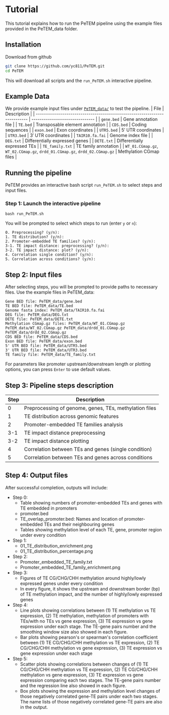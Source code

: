 # Tutorial
This tutorial explains how to run the PeTEM pipeline using the example files provided in the PeTEM_data folder.

## Installation
Download from github
```bash
git clone https://github.com/yc811/PeTEM.git
cd PeTEM
```
This will download all scripts and the `run_PeTEM.sh` interactive pipeline.

##  Example Data
We provide example input files under [`PeTEM_data/`](PeTEM_data) to test the pipeline.
| File                                                                       | Description                     |
| -------------------------------------------------------------------------- | ------------------------------- |
| `gene.bed`                                                                 | Gene annotation file            |
| `TE.bed`                                                                   | Transposable element annotation |
| `CDS.bed`                                                                  | Coding sequences                |
| `exon.bed`                                                                 | Exon coordinates                |
| `UTR5.bed`                                                                 | 5′ UTR coordinates              |
| `UTR3.bed`                                                                 | 3′ UTR coordinates              |
| `TAIR10.fa.fai`                                                            | Genome index file               |
| `DEG.txt`                                                                  | Differentially expressed genes  |
| `DETE.txt`                                                                 | Differentially expressed TEs    |
| `TE_family.txt`                                                            | TE family annotation            |
| `WT_01.CGmap.gz`, `WT_02.CGmap.gz`, `drdd_01.CGmap.gz`, `drdd_02.CGmap.gz` | Methylation CGmap files         |


## Running the pipeline
PeTEM provides an interactive bash script `run_PeTEM.sh` to select steps and input files.

### Step 1: Launch the interactive pipeline
```
bash run_PeTEM.sh
```
You will be prompted to select which steps to run (enter `y` or `n`):
```
0. Preprocessing? (y/n):
1. TE distribution? (y/n):
2. Promoter-embedded TE families? (y/n):
3-1. TE impact distance: preprocessing? (y/n):
3-2. TE impact distance: plot? (y/n):
4. Correlation single condition? (y/n):
5. Correlation across conditions? (y/n):
```

## Step 2: Input files
After selecting steps, you will be prompted to provide paths to necessary files.
Use the example files in PeTEM_data:
```
Gene BED file: PeTEM_data/gene.bed
TE BED file: PeTEM_data/TE.bed
Genome fasta index: PeTEM_data/TAIR10.fa.fai
DEG file: PeTEM_data/DEG.txt
DETE file: PeTEM_data/DETE.txt
Methylation CGmap.gz files: PeTEM_data/WT_01.CGmap.gz PeTEM_data/WT_02.CGmap.gz PeTEM_data/drdd_01.CGmap.gz PeTEM_data/drdd_02.CGmap.gz
CDS BED file: PeTEM_data/CDS.bed
Exon BED file: PeTEM_data/exon.bed
5' UTR BED file: PeTEM_data/UTR5.bed
3' UTR BED file: PeTEM_data/UTR3.bed
TE family file: PeTEM_data/TE_family.txt
```
For parameters like promoter upstream/downstream length or plotting options, you can press `Enter` to use default values.

## Step 3: Pipeline steps description
| Step | Description                                            |
| ---- | ------------------------------------------------------ |
| 0    | Preprocessing of genome, genes, TEs, methylation files |
| 1    | TE distribution across genomic features                |
| 2    | Promoter-embedded TE families analysis                 |
| 3-1  | TE impact distance preprocessing                       |
| 3-2  | TE impact distance plotting                            |
| 4    | Correlation between TEs and genes (single condition)   |
| 5    | Correlation between TEs and genes across conditions    |

## Step 4: Output files
After successful completion, outputs will include:
* Step 0:
    * Table showing numbers of promoter-embedded TEs and genes with TE embedded in promoters
    * promoter.bed
    * TE_overlap_promoter.bed: Names and location of promoter-embedded TEs and their neighbouring genes
    * Tables showing methylation level of each TE, gene, promoter region under every condition
* Step 1:
    * 01_TE_distribution_enrichment.png
    * 01_TE_distribution_percentage.png
* Step 2:
    * Promoter_embedded_TE_family.txt
    * Promoter_embedded_TE_family_enrichment.png
* Step 3:
    * Figures of TE CG/CHG/CHH methylation around highly/lowly expressed genes under every condition
    * In every figure, it shows the upstream and downstream border (bp) of TE methylation impact, and the number of  highly/lowly expressed genes
* Step 4:
    * Line plots showing correlations between (1) TE methylation vs TE expression, (2) TE methylation, methylation of promoters with TEs/with no TEs vs gene expression, (3) TE expression vs gene expression under each stage. The TE-gene pairs number and the smoothing window size also showed in each figure.
    * Bar plots showing pearson's or spearman's correlation coefficient between (1) TE CG/CHG/CHH methylation vs TE expression, (2) TE CG/CHG/CHH methylation vs gene expression, (3) TE expression vs gene expression under each stage
* Step 5:
    * Scatter plots showing correlations between changes of (1) TE CG/CHG/CHH methylation vs TE expression, (2) TE CG/CHG/CHH methylation vs gene expression, (3) TE expression vs gene expression comparing each two stages. The TE-gene pairs number and the regression line also showed in each figure.
    * Box plots showing the expression and methylation level changes of those negatively correlated gene-TE pairs under each two stages. The name lists of those negatively correlated gene-TE pairs are also in the output.
